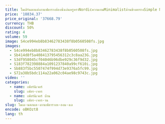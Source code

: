 ```yaml
---
title: โมเดิร์นตกแต่งกาแฟตารางห้องนั่งเล่นหรูหราNordicความงามMinimalistด้านข้างตารางSimple Mesaเสริมบ้านเฟอร์นิเจอร์
price: '18834.37'
price_original: '37668.79'
currency: THB
discount: 50%
rating: 4
volume: 59
image: S4ce994eb8b83462783438f8b0560508fs.jpg
images:
  - S4ce994eb8b83462783438f8b0560508fs.jpg
  - Sb414d8f5a408413795456312c3c8aa23G.jpg
  - S3df958045cf04046b96dbe929c36f9d32.jpg
  - S183f782398884a1091237840a99cf610i.jpg
  - Sb883f5bc5507474f994d73e9376a5fc99.jpg
  - S72a38b5bdc114a22a062c04ae98c9743c.jpg
video: ''
categories:
  - name: เฟอร์นิเจอร์
    slug: เฟอร-เจอร
  - name: เฟอร์นิเจอร์ บ้าน
    slug: เฟอร-เจอร-าน
slug: โมเด-นตกแต-งกาแฟตารางห-องน-งเล
encode: oBKOzt8
lang: th
---
```

  